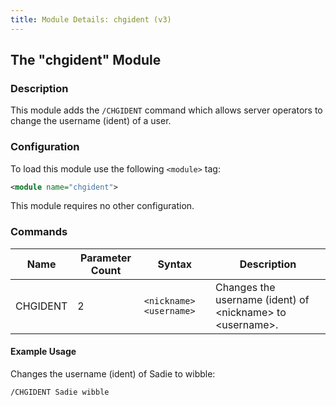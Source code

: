 ```yaml
---
title: Module Details: chgident (v3)
---
```


## The "chgident" Module

### Description

This module adds the `/CHGIDENT` command which allows server operators to change the username (ident) of a user.

### Configuration

To load this module use the following `<module>` tag:

```xml
<module name="chgident">
```

This module requires no other configuration.

### Commands

Name     | Parameter Count | Syntax                  | Description
-------- | --------------- | ----------------------- | -----------
CHGIDENT | 2               | `<nickname> <username>` | Changes the username (ident) of &lt;nickname&gt; to &lt;username&gt;.

#### Example Usage

Changes the username (ident) of Sadie to wibble:

```plaintext
/CHGIDENT Sadie wibble
```
